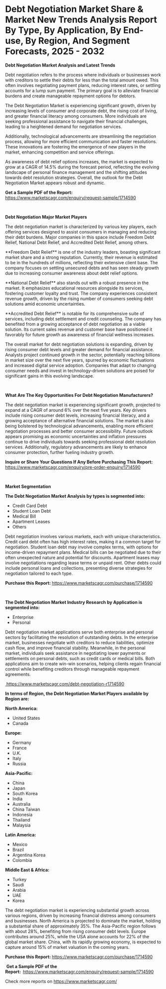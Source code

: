<p><h1>Debt Negotiation Market Share & Market New Trends Analysis Report By Type, By Application, By End-use, By Region, And Segment Forecasts, 2025 - 2032</h1></p><p><strong>Debt Negotiation Market Analysis and Latest Trends</strong></p>
<p><p>Debt negotiation refers to the process where individuals or businesses work with creditors to settle their debts for less than the total amount owed. This often involves negotiating payment plans, reducing interest rates, or settling accounts for a lump sum payment. The primary goal is to alleviate financial burdens and create manageable repayment options for debtors.</p><p>The Debt Negotiation Market is experiencing significant growth, driven by increasing levels of consumer and corporate debt, the rising cost of living, and greater financial literacy among consumers. More individuals are seeking professional assistance to navigate their financial challenges, leading to a heightened demand for negotiation services. </p><p>Additionally, technological advancements are streamlining the negotiation process, allowing for more efficient communication and faster resolutions. These innovations are fostering the emergence of new players in the market, enhancing competition and service offerings. </p><p>As awareness of debt relief options increases, the market is expected to grow at a CAGR of 14.5% during the forecast period, reflecting the evolving landscape of personal finance management and the shifting attitudes towards debt resolution strategies. Overall, the outlook for the Debt Negotiation Market appears robust and dynamic.</p></p>
<p><strong>Get a Sample PDF of the Report:&nbsp;</strong> <a href="https://www.marketscagr.com/enquiry/request-sample/1714590?utm_campaign=2004&utm_medium=2&utm_source=Github&utm_content=ia&utm_term=28032025&utm_id=debt-negotiation">https://www.marketscagr.com/enquiry/request-sample/1714590</a></p>
<p>&nbsp;</p>
<p><strong>Debt Negotiation Major Market Players</strong></p>
<p><p>The debt negotiation market is characterized by various key players, each offering services designed to assist consumers in managing and reducing their debt burdens. Major companies in this space include Freedom Debt Relief, National Debt Relief, and Accredited Debt Relief, among others.</p><p>**Freedom Debt Relief** is one of the industry leaders, boasting significant market share and a strong reputation. Currently, their revenue is estimated to be in the hundreds of millions, reflecting their extensive client base. The company focuses on settling unsecured debts and has seen steady growth due to increasing consumer awareness about debt relief options.</p><p>**National Debt Relief** also stands out with a robust presence in the market. It emphasizes educational resources alongside its services, fostering customer loyalty and trust. The company experiences consistent revenue growth, driven by the rising number of consumers seeking debt solutions amid economic uncertainties.</p><p>**Accredited Debt Relief** is notable for its comprehensive suite of services, including debt settlement and credit counseling. The company has benefited from a growing acceptance of debt negotiation as a viable solution. Its current sales revenue and customer base have positioned it favorably for future growth as awareness of financial wellness increases.</p><p>The overall market for debt negotiation solutions is expanding, driven by rising consumer debt levels and greater demand for financial assistance. Analysts project continued growth in the sector, potentially reaching billions in market size over the next five years, spurred by economic fluctuations and increased digital service adoption. Companies that adapt to changing consumer needs and invest in technology-driven solutions are poised for significant gains in this evolving landscape.</p></p>
<p>&nbsp;</p>
<p><strong>What Are The Key Opportunities For Debt Negotiation Manufacturers?</strong></p>
<p><p>The debt negotiation market is experiencing significant growth, projected to expand at a CAGR of around 6% over the next five years. Key drivers include rising consumer debt levels, increasing financial literacy, and a growing acceptance of alternative financial solutions. The market is also being bolstered by technological advancements, enabling more efficient negotiation processes and better consumer accessibility. Future outlook appears promising as economic uncertainties and inflation pressures continue to drive individuals towards seeking professional debt resolution services. Additionally, regulatory advancements are likely to enhance consumer protection, further fueling industry growth.</p></p>
<p><strong>Inquire or Share Your Questions If Any Before Purchasing This Report:</strong> <a href="https://www.marketscagr.com/enquiry/pre-order-enquiry/1714590?utm_campaign=2004&utm_medium=2&utm_source=Github&utm_content=ia&utm_term=28032025&utm_id=debt-negotiation">https://www.marketscagr.com/enquiry/pre-order-enquiry/1714590</a></p>
<p>&nbsp;</p>
<p><strong>Market Segmentation</strong></p>
<p><strong>The Debt Negotiation Market Analysis by types is segmented into:</strong></p>
<p><ul><li>Credit Card Debt</li><li>Student Loan Debt</li><li>Medical Bill</li><li>Apartment Leases</li><li>Others</li></ul></p>
<p><p>Debt negotiation involves various markets, each with unique characteristics. Credit card debt often has high interest rates, making it a common target for negotiation. Student loan debt may involve complex terms, with options for income-driven repayment plans. Medical bills can be negotiated due to their often unexpected nature and potential for discounts. Apartment leases may involve negotiations regarding lease terms or unpaid rent. Other debts could include personal loans and collections, presenting diverse strategies for negotiation tailored to each type.</p></p>
<p><strong>Purchase this Report:&nbsp;</strong><a href="https://www.marketscagr.com/purchase/1714590?utm_campaign=2004&utm_medium=2&utm_source=Github&utm_content=ia&utm_term=28032025&utm_id=debt-negotiation">https://www.marketscagr.com/purchase/1714590</a></p>
<p>&nbsp;</p>
<p><strong>The Debt Negotiation Market Industry Research by Application is segmented into:</strong></p>
<p><ul><li>Enterprise</li><li>Personal</li></ul></p>
<p><p>Debt negotiation market applications serve both enterprise and personal sectors by facilitating the resolution of outstanding debts. In the enterprise market, businesses negotiate with creditors to reduce liabilities, optimize cash flow, and improve financial stability. Meanwhile, in the personal market, individuals seek assistance in negotiating lower payments or settlements on personal debts, such as credit cards or medical bills. Both applications aim to create win-win scenarios, helping clients regain financial control while benefiting creditors through manageable repayment agreements.</p></p>
<p><a href="https://www.marketscagr.com/debt-negotiation-r1714590?utm_campaign=2004&utm_medium=2&utm_source=Github&utm_content=ia&utm_term=28032025&utm_id=debt-negotiation">&nbsp;https://www.marketscagr.com/debt-negotiation-r1714590</a></p>
<p><strong>In terms of Region, the Debt Negotiation Market Players available by Region are:</strong></p>
<p>
    <p> <strong> North America: </strong>
        <ul>
            <li>United States</li>
            <li>Canada</li>
        </ul>
        </p> 
    <p> <strong> Europe: </strong>
        <ul>
            <li>Germany</li>
            <li>France</li>
            <li>U.K.</li>
            <li>Italy</li>
            <li>Russia</li>
        </ul>
        </p> 
    <p> <strong> Asia-Pacific: </strong>
        <ul>
            <li>China</li>
            <li>Japan</li>
            <li>South Korea</li>
            <li>India</li>
            <li>Australia</li>
            <li>China Taiwan</li>
            <li>Indonesia</li>
            <li>Thailand</li>
            <li>Malaysia</li>
        </ul>
        </p> 
    <p> <strong> Latin America: </strong>
        <ul>
            <li>Mexico</li>
            <li>Brazil</li>
            <li>Argentina Korea</li>
            <li>Colombia</li>
        </ul>
        </p> 
    <p> <strong> Middle East & Africa: </strong>
        <ul>
            <li>Turkey</li>
            <li>Saudi</li>
            <li>Arabia</li>
            <li>UAE</li>
            <li>Korea</li>
        </ul>
    </p>
    </p>
<p><p>The debt negotiation market is experiencing substantial growth across various regions, driven by increasing financial distress among consumers and businesses. North America is projected to dominate the market, holding a substantial share of approximately 35%. The Asia-Pacific region follows with about 28%, benefiting from rising consumer debt levels. Europe contributes around 25%, while the USA alone accounts for 22% of the global market share. China, with its rapidly growing economy, is expected to capture around 15% of market valuation in the coming years.</p></p>
<p><strong>Purchase this Report: </strong><a href="https://www.marketscagr.com/purchase/1714590?utm_campaign=2004&utm_medium=2&utm_source=Github&utm_content=ia&utm_term=28032025&utm_id=debt-negotiation">https://www.marketscagr.com/purchase/1714590</a></p>
<p>&nbsp;<strong>Get a Sample PDF of the Report:&nbsp;&nbsp;</strong><a href="https://www.marketscagr.com/enquiry/request-sample/1714590?utm_campaign=2004&utm_medium=2&utm_source=Github&utm_content=ia&utm_term=28032025&utm_id=debt-negotiation">https://www.marketscagr.com/enquiry/request-sample/1714590</a></p>
<p><strong></strong></p>
<p>Check more reports on <a href="https://www.marketscagr.com/?utm_campaign=2004&utm_medium=2&utm_source=Github&utm_content=ia&utm_term=28032025&utm_id=debt-negotiation">https://www.marketscagr.com/</a></p>